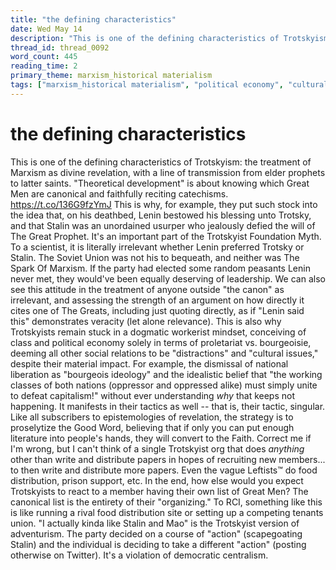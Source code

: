 ```yaml
---
title: "the defining characteristics"
date: Wed May 14
description: "This is one of the defining characteristics of Trotskyism: the treatment of Marxism as divine revelation, with a line of transmission from elder prophets to..."
thread_id: thread_0092
word_count: 445
reading_time: 2
primary_theme: marxism_historical materialism
tags: ["marxism_historical materialism", "political economy", "cultural criticism", "organizational theory"]
---
```


# the defining characteristics

This is one of the defining characteristics of Trotskyism: the treatment of Marxism as divine revelation, with a line of transmission from elder prophets to latter saints. "Theoretical development" is about knowing which Great Men are canonical and faithfully reciting catechisms. https://t.co/136G9fzYmJ This is why, for example, they put such stock into the idea that, on his deathbed, Lenin bestowed his blessing unto Trotsky, and that Stalin was an unordained usurper who jealously defied the will of The Great Prophet. It's an important part of the Trotskyist Foundation Myth. To a scientist, it is literally irrelevant whether Lenin preferred Trotsky or Stalin. The Soviet Union was not his to bequeath, and neither was The Spark Of Marxism. If the party had elected some random peasants Lenin never met, they would've been equally deserving of leadership. We can also see this attitude in the treatment of anyone outside "the canon" as irrelevant, and assessing the strength of an argument on how directly it cites one of The Greats, including just quoting directly, as if "Lenin said this" demonstrates veracity (let alone relevance). This is also why Trotskyists remain stuck in a dogmatic workerist mindset, conceiving of class and political economy solely in terms of proletariat vs. bourgeoisie, deeming all other social relations to be "distractions" and "cultural issues," despite their material impact. For example, the dismissal of national liberation as "bourgeois ideology" and the idealistic belief that "the working classes of both nations (oppressor and oppressed alike) must simply unite to defeat capitalism!" without ever understanding *why* that keeps not happening. It manifests in their tactics as well -- that is, their tactic, singular. Like all subscribers to epistemologies of revelation, the strategy is to proselytize the Good Word, believing that if only you can put enough literature into people's hands, they will convert to the Faith. Correct me if I'm wrong, but I can't think of a single Trotskyist org that does *anything* other than write and distribute papers in hopes of recruiting new members... to then write and distribute more papers. Even the vague Leftists™️ do food distribution, prison support, etc. In the end, how else would you expect Trotskyists to react to a member having their own list of Great Men? The canonical list is the entirety of their "organizing." To RCI, something like this is like running a rival food distribution site or setting up a competing tenants union. "I actually kinda like Stalin and Mao" is the Trotskyist version of adventurism. The party decided on a course of "action" (scapegoating Stalin) and the individual is deciding to take a different "action" (posting otherwise on Twitter). It's a violation of democratic centralism.